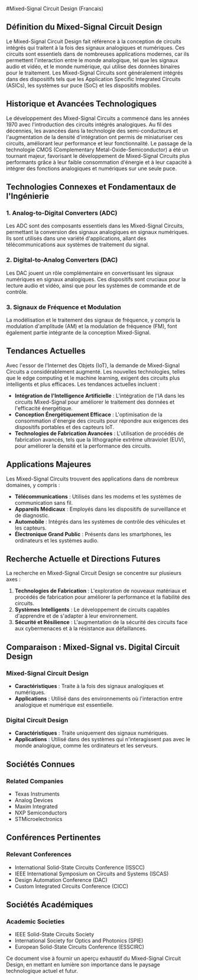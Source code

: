 #Mixed-Signal Circuit Design (Francais)

## Définition du Mixed-Signal Circuit Design
Le Mixed-Signal Circuit Design fait référence à la conception de circuits intégrés qui traitent à la fois des signaux analogiques et numériques. Ces circuits sont essentiels dans de nombreuses applications modernes, car ils permettent l'interaction entre le monde analogique, tel que les signaux audio et vidéo, et le monde numérique, qui utilise des données binaires pour le traitement. Les Mixed-Signal Circuits sont généralement intégrés dans des dispositifs tels que les Application Specific Integrated Circuits (ASICs), les systèmes sur puce (SoC) et les dispositifs mobiles.

## Historique et Avancées Technologiques
Le développement des Mixed-Signal Circuits a commencé dans les années 1970 avec l'introduction des circuits intégrés analogiques. Au fil des décennies, les avancées dans la technologie des semi-conducteurs et l'augmentation de la densité d'intégration ont permis de miniaturiser ces circuits, améliorant leur performance et leur fonctionnalité. Le passage de la technologie CMOS (Complementary Metal-Oxide-Semiconductor) a été un tournant majeur, favorisant le développement de Mixed-Signal Circuits plus performants grâce à leur faible consommation d'énergie et à leur capacité à intégrer des fonctions analogiques et numériques sur une seule puce.

## Technologies Connexes et Fondamentaux de l'Ingénierie
### 1. Analog-to-Digital Converters (ADC)
Les ADC sont des composants essentiels dans les Mixed-Signal Circuits, permettant la conversion des signaux analogiques en signaux numériques. Ils sont utilisés dans une variété d'applications, allant des télécommunications aux systèmes de traitement du signal.

### 2. Digital-to-Analog Converters (DAC)
Les DAC jouent un rôle complémentaire en convertissant les signaux numériques en signaux analogiques. Ces dispositifs sont cruciaux pour la lecture audio et vidéo, ainsi que pour les systèmes de commande et de contrôle.

### 3. Signaux de Fréquence et Modulation
La modélisation et le traitement des signaux de fréquence, y compris la modulation d'amplitude (AM) et la modulation de fréquence (FM), font également partie intégrante de la conception Mixed-Signal.

## Tendances Actuelles
Avec l'essor de l'Internet des Objets (IoT), la demande de Mixed-Signal Circuits a considérablement augmenté. Les nouvelles technologies, telles que le edge computing et le machine learning, exigent des circuits plus intelligents et plus efficaces. Les tendances actuelles incluent :

- **Intégration de l'Intelligence Artificielle** : L'intégration de l'IA dans les circuits Mixed-Signal pour améliorer le traitement des données et l'efficacité énergétique.
- **Conception Énergétiquement Efficace** : L'optimisation de la consommation d'énergie des circuits pour répondre aux exigences des dispositifs portables et des capteurs IoT.
- **Technologies de Fabrication Avancées** : L'utilisation de procédés de fabrication avancés, tels que la lithographie extrême ultraviolet (EUV), pour améliorer la densité et la performance des circuits.

## Applications Majeures
Les Mixed-Signal Circuits trouvent des applications dans de nombreux domaines, y compris :

- **Télécommunications** : Utilisés dans les modems et les systèmes de communication sans fil.
- **Appareils Médicaux** : Employés dans les dispositifs de surveillance et de diagnostic.
- **Automobile** : Intégrés dans les systèmes de contrôle des véhicules et les capteurs.
- **Électronique Grand Public** : Présents dans les smartphones, les ordinateurs et les systèmes audio.

## Recherche Actuelle et Directions Futures
La recherche en Mixed-Signal Circuit Design se concentre sur plusieurs axes :

1. **Technologies de Fabrication** : L'exploration de nouveaux matériaux et procédés de fabrication pour améliorer la performance et la fiabilité des circuits.
2. **Systèmes Intelligents** : Le développement de circuits capables d'apprendre et de s'adapter à leur environnement.
3. **Sécurité et Résilience** : L'augmentation de la sécurité des circuits face aux cybermenaces et à la résistance aux défaillances.

## Comparaison : Mixed-Signal vs. Digital Circuit Design
### Mixed-Signal Circuit Design
- **Caractéristiques** : Traite à la fois des signaux analogiques et numériques.
- **Applications** : Utilisé dans des environnements où l'interaction entre analogique et numérique est essentielle.

### Digital Circuit Design
- **Caractéristiques** : Traite uniquement des signaux numériques.
- **Applications** : Utilisé dans des systèmes qui n'interagissent pas avec le monde analogique, comme les ordinateurs et les serveurs.

## Sociétés Connues
### **Related Companies**
- Texas Instruments
- Analog Devices
- Maxim Integrated
- NXP Semiconductors
- STMicroelectronics

## Conférences Pertinentes
### **Relevant Conferences**
- International Solid-State Circuits Conference (ISSCC)
- IEEE International Symposium on Circuits and Systems (ISCAS)
- Design Automation Conference (DAC)
- Custom Integrated Circuits Conference (CICC)

## Sociétés Académiques
### **Academic Societies**
- IEEE Solid-State Circuits Society
- International Society for Optics and Photonics (SPIE)
- European Solid-State Circuits Conference (ESSCIRC)

Ce document vise à fournir un aperçu exhaustif du Mixed-Signal Circuit Design, en mettant en lumière son importance dans le paysage technologique actuel et futur.